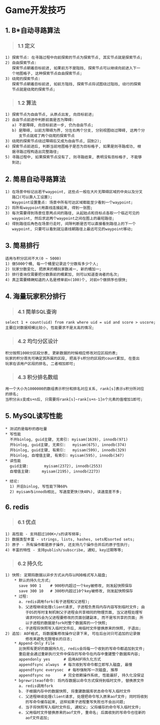 # **Game开发技巧**



## **1. B*自动寻路算法**
> ### **1.1 定义**
    1) 探索节点: 在寻路过程中向前探索的节点为探索节点, 其实节点就是探索节点;
    2) 自由探索节点:
       探索节点朝着目标前进, 如果前方不是阻挡, 探索节点可以继续向前进入下一
       个地图格子, 这种探索节点自由探索节点;
    3) 绕爬的探索节点:
       探索节点朝着目标前进, 如前方阻挡, 探索节点将试图绕过阻挡, 绕行的探索
       节点就是绕爬的探索节点;
> ### **1.2 算法**
    1) 探索节点为自由节点, 从原点出发, 向目标前进;
    2) 自由节点前进中判断前面是否为障碍:
       a) 不是障碍, 向目标前进一步, 仍为自由节点;
       b) 是障碍, 以前方障碍为界, 分左右两个分支, 分别视图绕过障碍, 这两个分
          支节点就成了两个绕爬的探索节点
    3) 绕爬的探索节点绕过障碍后又成为自由节点, 回到2);
    4) 探索节点前进后, 判断当前地图格子是否为目标格子, 如果是则寻路成功, 根
       据寻路过程构造出完整路径;
    5) 寻路过程中, 如果探索节点没有了, 则寻路结束, 表明没有目标格子, 不能够
       到达;



## **2. 简易自动寻路算法**
    1) 在场景中标记出若干waypoint, 这些点一般在大片无障碍区域的中央以及分叉
       路口(可以靠人工设置); 
       Waypoint设置重点: 场景中所有可达区域都能至少看到一个waypoint;
    2) 将所有waypoint用直线连接起来, 得到一张图;
    3) 每次需要得到场景任意两点间的路径, 从起始点和目标点各取一个临近可见的
       waypoint, 然后求这两个waypoint之间在图上的最短路径;
    4) 得到路径后角色在场景行走时, 间隙判断是否可以直接看到路径上的下一个
       waypoint, 只要可以看到就沿直线朝路径上最远可见的waypoint移动;



## **3. 简易排行**
    适用与积分区间不大(0 ~ 5000)
    1) 做5000个桶, 每一个桶里记录这个分数有多少个人;
    2) 玩家分数变化, 把原来的桶玩家数减一, 新的桶加一;
    3) 排行查询仅需要把分数靠前的桶累加, 则可以知道查询者的名次;
    4) 真正需要精确知道的人名是榜单前n(100)个, 对前n个做排序也很快;



## **4. 海量玩家积分排行**
> ### **4.1 简单SQL查询**
    select 1 + count(uid) from rank where uid = uid and score > uscore;
    主要应对数据规模比较小, 性能要求不是太高的情况;
> ### **4.2 均匀分区设计**
    积分按照1000分区段分表, 更新数据的时候相应修改对应区段的表;
    玩家的积分首先可确定其所属的区段, 把高于s积分的区段的count累加, 在查出
    玩家在该用户区段的排名, 二者相加即可;
> ### **4.3 积分排名数组**
    用一个大小为1000000的数组表示积分和排名对应关系, rank[s]表示s积分所对应
    的排名;
    当积分从s变成s+n后, 只需要将rank[s]~rank[s+n-1]n个元素的值增加1即可;



## **5. MySQL读写性能**
    * 测试的是每秒的吞吐量
    * 写性能
      不开binlog, guid主键, 无索引: myisam(1639), innodb(971)
      开binlog, guid主键, 无索引:   myisam(675), innodb(374)
      开binlog, guid主键, 有索引:   myisam(599), innodb(329)
      开binlog, 自增值主键, 有索引: myisam(595), innodb(347)
    * 读性能
      guid主键:       myisam(2372), innodb(2553)
      自增值主键:     myisam(2195), innodb(2273)
    
    * 结论:
      1) 开启binlog, 写性能下降60%
      2) myisam与innodb相比, 写速度更快(快40%), 读速度差不多;


## **6. redis**
> ### **6.1 优点**
    1) 高性能 - 支持超过100K+/s的读写频率;
    2) 数据类型丰富 - strings, lists, hashes, sets和sorted sets;
    3) 原子 - 所有操作都是原子操作, 还支持几个操作合并后的原子性执行;
    4) 丰富的特性 - 支持publish/subscribe, 通知, key过期等等;
> ### **6.2 持久化**
    1) 快照: 定期将数据以异步方式从内存以RDB格式写入磁盘;
        * 默认的持久化方式;
          save 900 1    # 900秒内超过一个key被修改, 则发起快照保存
          save 300 10   # 300秒内超过10个key被修改, 则发起快照保存
        * 过程:
          a. redis调用fork(有子进程和父进程);
          b. 父进程继续处理client请求, 子进程负责将内存内容写到临时文件; 由
             于OS的写时复制机制父子进程会共享相同的物理页面, 当父进程处理写
             请求时OS会为父进程要修改的页面创建副本, 而不是写共享的页面; 所
             以子进程的数据是fork时整个数据库的一个快照;
          c. 子进程将快照写入临时文件后, 用临时文件替换原来的快照, 子退出;
    2) 追加: AOF格式, 将数据集修改操作记录下来, 可在后台对只可追加的记录做
             修改来避免无限增长的日志;
        * Append-Only File
          比快照有更好的数据持久化, redis会将每一个收到的写命令都追加到文件;
          重启是会通过重新执行文件中保存的写命令在内存中重建整个数据库内容;
          appendonly yes      # 启用AOF持久化方式
          appendfsync always  # 每次收到写命令都立即写入磁盘, 最慢
          appendfsync everysec  # 每秒强制写一次磁盘, 推荐
          appendfsync no      # 完全依赖操作系统, 性能最好, 持久化没保证
        * bgrewriteaof命令: 将内存数据以命令方式保持到临时文件, 替换原文件
          a. redis调用fork
          b. 子根据内存中的数据快照, 将重建数据库状态命令写入临时文件
          c. 父进程继续处理client请求, 处理把命令写入原来aof文件; 同时将收到
             的写命令缓存起来, 这样如果子进程重写失败也不会出问题;
          d. 当子将快照写入临时文件后, 通知父; 父将缓存的命令写入临时文件;
          e. 父用临时文件替换原来的aof文件, 重命名; 后面收到的写命令也往新的
             aof文件追加;
